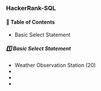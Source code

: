 ### HackerRank-SQL

#### 📝 Table of Contents

-  Basic Select Statement


##### 1️⃣ Basic Select Statement

- Weather Observation Station (20)
- 
- 
- 
